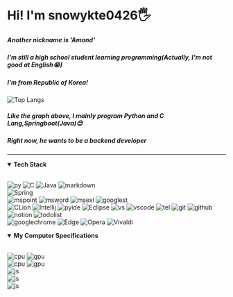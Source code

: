 # Hi! I'm snowykte0426🖐️  
#####  Another nickname is 'Amond'  
#####  I'm still a high school student learning programming(Actually, I'm not good at English😭)
#####  I'm from Republic of Korea!
![Top Langs](https://github-readme-stats.vercel.app/api/top-langs/?username=snowykte0426&layout=compact&theme=dracula)
#####  Like the graph above, I mainly program Python and C Lang,Springboot(Java)😊
#####  Right now, he wants to be a **backend developer**

---
<details open>
<summary><b>Tech Stack</b></summary>
  <br>

![py](https://img.shields.io/badge/Python-3776AB?style=for-the-badge&logo=python&logoColor=white)
![C](https://img.shields.io/badge/C-00599C?style=for-the-badge&logo=c&logoColor=white)
![Java](https://img.shields.io/badge/Java-ED8B00?style=for-the-badge&logo=openjdk&logoColor=white)
![markdown](https://img.shields.io/badge/Markdown-000000?style=for-the-badge&logo=markdown&logoColor=white)<br>
![Spring](https://img.shields.io/badge/Spring-6DB33F?style=for-the-badge&logo=spring&logoColor=white)<br>
![mspoint](https://img.shields.io/badge/Microsoft_PowerPoint-B7472A?style=for-the-badge&logo=microsoft-powerpoint&logoColor=white)
![msword](https://img.shields.io/badge/Microsoft_Word-2B579A?style=for-the-badge&logo=microsoft-word&logoColor=white)
![msexl](https://img.shields.io/badge/Microsoft_Excel-217346?style=for-the-badge&logo=microsoft-excel&logoColor=white)
![googlest](https://img.shields.io/badge/Google%20Sheets-34A853?style=for-the-badge&logo=google-sheets&logoColor=white)<br>
![CLion](https://img.shields.io/badge/CLion-000000?style=for-the-badge&logo=clion&logoColor=white)
![Intellij](https://img.shields.io/badge/IntelliJ_IDEA-000000.svg?style=for-the-badge&logo=intellij-idea&logoColor=white)
![pyide](https://img.shields.io/badge/PyCharm-000000.svg?&style=for-the-badge&logo=PyCharm&logoColor=white)
![Eclipse](https://img.shields.io/badge/Eclipse-2C2255?style=for-the-badge&logo=eclipse&logoColor=white)
![vs](https://img.shields.io/badge/Visual_Studio-5C2D91?style=for-the-badge&logo=visual%20studio&logoColor=white)
![vscode](https://img.shields.io/badge/Visual_Studio_Code-0078D4?style=for-the-badge&logo=visual%20studio%20code&logoColor=white)
![tel](https://img.shields.io/badge/windows%20terminal-4D4D4D?style=for-the-badge&logo=windows%20terminal&logoColor=white)
![git](https://img.shields.io/badge/GIT-E44C30?style=for-the-badge&logo=git&logoColor=white)
![github](https://img.shields.io/badge/GitHub-100000?style=for-the-badge&logo=github&logoColor=white)
![notion](https://img.shields.io/badge/Notion-000000?style=for-the-badge&logo=notion&logoColor=white)
![todolist](https://img.shields.io/badge/Todoist-E44332?style=for-the-badge&logo=todoist&logoColor=white)
<br>
![googlechrome](https://img.shields.io/badge/Google_chrome-4285F4?style=for-the-badge&logo=Google-chrome&logoColor=white)
![Edge](https://img.shields.io/badge/Microsoft_Edge-0078D7?style=for-the-badge&logo=Microsoft-edge&logoColor=white)
![Opera](https://img.shields.io/badge/Opera-FF1B2D?style=for-the-badge&logo=Opera&logoColor=white)
![Vivaldi](https://img.shields.io/badge/Vivaldi-EF3939?style=for-the-badge&logo=Vivaldi&logoColor=white)
</datails>   
<details open>
<summary><b>My Computer Specifications</b></summary>
  <br>

  ![cpu](https://img.shields.io/badge/AMD-Ryzen_5_3600-ED1C24?style=for-the-badge&logo=amd&logoColor=white)
  ![gpu](https://img.shields.io/badge/NVIDIA-RTX2060-76B900?style=for-the-badge&logo=nvidia&logoColor=white)<br>
  ![cpu](https://img.shields.io/badge/AMD-Ryzen_7_7800X3D-ED1C24?style=for-the-badge&logo=amd&logoColor=white)
  ![gpu](https://img.shields.io/badge/NVIDIA-RTX4080_SUPER-76B900?style=for-the-badge&logo=nvidia&logoColor=white)  
  ![js](https://img.shields.io/badge/Windows-SAMSUNG_Galaxybook_2_SE-0078D6?style=for-the-badge&logo=windows&logoColor=white)<br>
  ![js](https://img.shields.io/badge/Windows-SAMSUNG_Galaxybook_2_Pro-0078D6?style=for-the-badge&logo=windows&logoColor=white)<br>
  ![js](https://img.shields.io/badge/Windows-HP_14s_dq5071TU-0078D6?style=for-the-badge&logo=windows&logoColor=white)  


</datails>  
